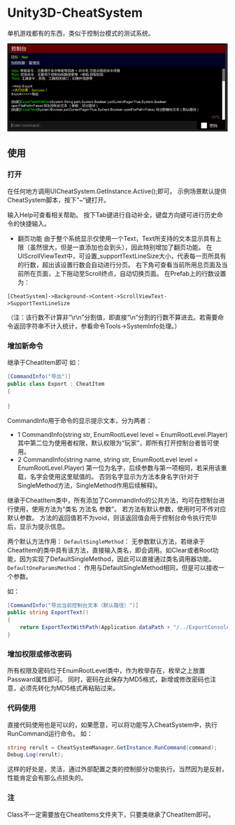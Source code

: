 # Unity3D-CheatSystem
单机游戏都有的东西，类似于控制台模式的测试系统。

![](https://github.com/CWHISME/Unity3D-CheatSystem/raw/master/Image/Snipaste_2019-01-29_19-06-35.png)

## 使用

### 打开

在任何地方调用UICheatSystem.GetInstance.Active();即可。
示例场景默认提供CheatSystem脚本，按下”~“键打开。

输入Help可查看相关帮助。
按下Tab键进行自动补全，键盘方向键可进行历史命令的快捷输入。

* 翻页功能
由于整个系统显示仅使用一个Text，Text所支持的文本显示具有上限（虽然很大，但是一直添加也会到头），因此特别增加了翻页功能。
在UIScrollViewText中，可设置_supportTextLineSize大小，代表每一页所具有的行数，超出该设置行数会自动进行分页。
右下角可查看当前所用总页面及当前所在页面，上下拖动至Scroll终点，自动切换页面。
在Prefab上的行数设置为：
```
[CheatSystem]->Background->Content->ScrollViewText->SupportTextLineSize
```
（注：该行数不计算非“\r\n”分割值，即直接“\n”分割的行数不算进去。若需要命令返回字符串不计入统计，参看命令Tools->SystemInfo处理。）

### 增加新命令
继承于CheatItem即可
如：
``` cs
[CommandInfo("导出")]
public class Export : CheatItem
{

}
```

CommandInfo用于命令的显示提示文本，分为两者：
* 1
CommandInfo(string str, EnumRootLevel level = EnumRootLevel.Player)
其中第二位为使用者权限，默认权限为“玩家”，即所有打开控制台者皆可使用。
* 2
CommandInfo(string name, string str, EnumRootLevel level = EnumRootLevel.Player)
第一位为名字，后续参数与第一项相同，若采用该重载，名字会使用这里赋值的。
否则名字显示为方法本身名字(针对于SingleMethod方法，SingleMethod作用后续解释)。

继承于CheatItem类中，所有添加了CommandInfo的公共方法，均可在控制台进行使用，使用方法为“类名 方法名 参数”。
若方法有默认参数，使用时可不传对应默认参数。
方法的返回值若不为void，则该返回值会用于控制台命令执行完毕后，显示为提示信息。

两个默认方法作用：
`DefaultSingleMethod`：
无参数默认方法，若继承于CheatItem的类中具有该方法，直接输入类名，即会调用。如Clear或者Root功能，因为实现了DefaultSingleMethod，因此可以直接通过类名调用器功能。
`DefaultOneParamsMethod`：
作用与DefaultSingleMethod相同，但是可以接收一个参数。

如：
``` cs
[CommandInfo("导出当前控制台文本（默认路径）")]
public string ExportText()
{
    return ExportTextWithPath(Application.dataPath + "/../ExportConsole.txt");
}
```
### 增加权限或修改密码
所有权限及密码位于EnumRootLevel类中，作为枚举存在，枚举之上放置Passward属性即可。
同时，密码在此保存为MD5格式，新增或修改密码也注意，必须先转化为MD5格式再粘贴过来。

### 代码使用

直接代码使用也是可以的，如果愿意，可以将功能写入CheatSystem中，执行RunCommand运行命令。
如：
``` cs
string rerult = CheatSystemManager.GetInstance.RunCommand(command);
Debug.Log(rerult);
```
这样的好处是，灵活，通过外部配置之类的控制部分功能执行。当然因为是反射，性能肯定会有那么点损失的。

### 注
Class不一定需要放在CheatItems文件夹下，只要类继承了CheatItem即可。
